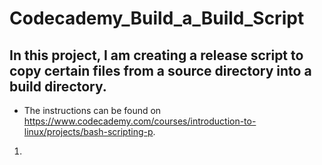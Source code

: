 # Codecademy_Build_a_Build_Script
## In this project, I am creating a release script to copy certain files from a source directory into a build directory.

* The instructions can be found on https://www.codecademy.com/courses/introduction-to-linux/projects/bash-scripting-p.

1. 

